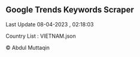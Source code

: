 

## Google Trends Keywords Scraper 
 
Last Update 08-04-2023 , 02:18:03

Country List :
VIETNAM.json



© Abdul Muttaqin 
